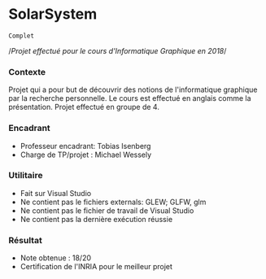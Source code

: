 # SolarSystem

```
Complet
```

/*Projet effectué pour le cours d'Informatique Graphique en 2018*/

### Contexte
Projet qui a pour but de découvrir des notions de l'informatique graphique par la recherche personnelle.
Le cours est effectué en anglais comme la présentation.
Projet effectué en groupe de 4.

### Encadrant
* Professeur encadrant: Tobias Isenberg
* Charge de TP/projet : Michael Wessely

### Utilitaire
* Fait sur Visual Studio
* Ne contient pas le fichiers externals: GLEW; GLFW, glm
* Ne contient pas le fichier de travail de Visual Studio
* Ne contient pas la dernière exécution réussie

### Résultat
* Note obtenue : 18/20
* Certification de l'INRIA pour le meilleur projet
